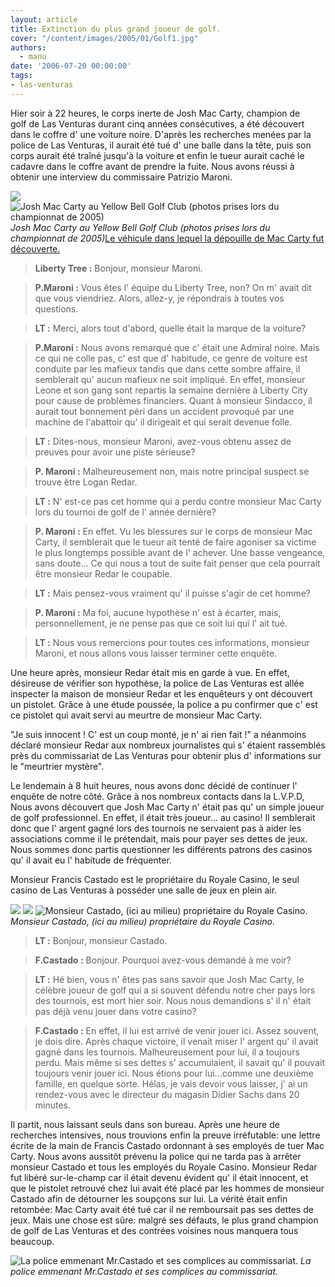 ```yaml
---
layout: article
title: Extinction du plus grand joueur de golf.
cover: "/content/images/2005/01/Golf1.jpg"
authors:
  - manu
date: '2006-07-20 00:00:00'
tags:
- las-venturas
---
```


Hier soir à 22 heures, le corps inerte de Josh Mac Carty, champion de golf&nbsp;de Las Venturas durant cinq années consécutives, a été découvert dans le coffre d' une voiture noire. D'après les recherches menées par la police de Las Venturas, il aurait été tué d' une balle dans la tête, puis son corps aurait été traîné jusqu'à la voiture et enfin le tueur aurait caché le cadavre dans le coffre avant de prendre la fuite. Nous avons réussi à obtenir une interview du commissaire Patrizio Maroni.

![](/content/images/2005/01/Mac_Carty.jpg)
![Josh Mac Carty au Yellow Bell Golf Club (photos prises lors du championnat de 2005)](/content/images/2005/01/Golf-1.jpg)
_Josh Mac Carty au Yellow Bell Golf Club (photos prises lors du championnat de 2005)_[Le véhicule dans lequel la dépouille de Mac Carty fut découverte.](/content/images/2005/01/voiture-suspecte.jpg)

> **Liberty Tree :** Bonjour, monsieur Maroni.

> **P.Maroni :** Vous êtes l' équipe du Liberty Tree, non? On m' avait dit que vous viendriez. Alors, allez-y, je répondrais à toutes vos questions.

> **LT :** Merci, alors&nbsp;tout d'abord,&nbsp;quelle était la marque de la voiture?

> **P.Maroni :** Nous avons remarqué que c' était une&nbsp;Admiral noire. Mais ce qui ne colle pas, c' est que d' habitude, ce genre de voiture est conduite par les mafieux&nbsp;tandis que&nbsp;dans cette sombre affaire, il semblerait qu' aucun mafieux ne soit impliqué. En effet, monsieur Leone et son gang sont repartis la semaine dernière à Liberty City pour cause de problèmes financiers. Quant à monsieur Sindacco, il aurait tout bonnement péri dans un accident provoqué par une machine de l'abattoir qu' il dirigeait et qui serait devenue folle.

> **LT :** Dites-nous, monsieur Maroni, avez-vous obtenu assez de preuves pour avoir une piste sérieuse?

> **P. Maroni :** Malheureusement non, mais notre principal suspect se trouve être Logan Redar.

> **LT :** N' est-ce pas cet homme qui a perdu contre monsieur Mac Carty lors du tournoi de golf de l' année dernière?

> **P. Maroni :** En effet. Vu les blessures sur le corps de monsieur Mac Carty, il semblerait que le tueur ait tenté de faire agoniser sa victime le plus longtemps possible avant de l' achever. Une basse vengeance, sans doute... Ce qui nous a tout de suite fait penser que cela pourrait être monsieur Redar le coupable.

> **LT :** Mais pensez-vous vraiment qu' il puisse s'agir de cet homme?

> **P. Maroni :** Ma foi, aucune hypothèse n' est à écarter, mais, personnellement, je ne pense pas que ce soit lui qui l' ait tué.

> **LT :** Nous vous remercions pour toutes ces informations, monsieur Maroni, et nous allons vous laisser terminer cette enquête.

Une heure après, monsieur Redar était&nbsp;mis en garde à vue. En effet, désireuse de vérifier son hypothèse, la police de Las Venturas est allée inspecter la maison de monsieur Redar&nbsp;et&nbsp;les enquêteurs&nbsp;y ont découvert un pistolet. Grâce à une étude poussée, la&nbsp;police a pu confirmer que c' est ce pistolet qui avait servi au meurtre de monsieur Mac Carty.

"Je suis innocent ! C' est un coup monté, je n' ai rien fait !" a néanmoins déclaré monsieur Redar aux nombreux journalistes qui s' étaient rassemblés près du commissariat de Las Venturas pour obtenir plus d' informations sur le "meurtrier mystère".

Le lendemain à 8 huit heures, nous avons donc&nbsp;décidé de continuer l' enquête de notre côté. Grâce à nos nombreux contacts dans la L.V.P.D, Nous avons découvert que Josh Mac Carty n' était pas qu' un simple joueur de golf professionnel. En effet, il était très joueur... au casino! Il semblerait donc que l' argent gagné lors des tournois ne servaient pas à aider les associations comme il le prétendait, mais pour payer ses dettes de jeux. Nous sommes donc partis questionner les différents patrons des casinos qu' il avait eu l' habitude de fréquenter.

Monsieur Francis Castado est le propriétaire du Royale Casino, le seul casino de Las Venturas à posséder une salle de jeux en plein air.

![](/content/images/2005/01/Royale-Casino1.jpg)
![](/content/images/2005/01/proprio-du-Royale-Casino.jpg)
![Monsieur Castado, (ici au milieu) propriétaire du Royale Casino.](/content/images/2005/01/Royale-Casino2.jpg)
_Monsieur Castado, (ici au milieu) propriétaire du Royale Casino._

> **LT :** Bonjour, monsieur Castado.

> **F.Castado :** Bonjour. Pourquoi avez-vous demandé à me voir?

> **LT :** Hé bien, vous n' êtes pas&nbsp;sans savoir que Josh Mac Carty, le célèbre joueur de golf qui a si souvent défendu notre cher pays lors des tournois, est mort hier soir. Nous nous demandions s' il n' était pas déjà venu jouer&nbsp;dans votre casino?

> **F.Castado :** En effet, il lui est arrivé de venir jouer ici. Assez souvent, je dois dire. Après chaque victoire, il venait miser l' argent qu' il avait gagné dans les tournois. Malheureusement pour lui, il a toujours perdu. Mais même si ses dettes s' accumulaient, il savait qu' il pouvait toujours venir jouer ici. Nous étions pour lui...comme une deuxième famille, en quelque sorte. Hélas, je vais devoir vous laisser, j' ai un rendez-vous avec le directeur du magasin Didier Sachs dans 20 minutes.

Il partit, nous laissant seuls dans son bureau. Après une heure de recherches intensives, nous trouvions enfin la preuve irréfutable: une lettre écrite de la main de Francis Castado ordonnant à ses&nbsp;employés de tuer Mac Carty. Nous avons aussitôt prévenu la police qui ne tarda pas à arrêter monsieur Castado et tous les employés du Royale Casino. Monsieur Redar fut libéré sur-le-champ car il était devenu évident qu' il était&nbsp;innocent, et que le pistolet retrouvé chez lui avait été placé par les hommes de monsieur Castado afin de détourner les soupçons sur lui.&nbsp;La vérité était enfin retombée: Mac Carty avait été tué car il ne remboursait pas ses dettes de jeux. Mais une chose est sûre: malgré ses défauts, le plus grand champion de golf de Las Venturas et des contrées voisines nous manquera tous beaucoup.

![La police emmenant Mr.Castado et ses complices au commissariat.](/content/images/2005/01/V_hicule-de-police.jpg)
_La police emmenant Mr.Castado et ses complices au commissariat._